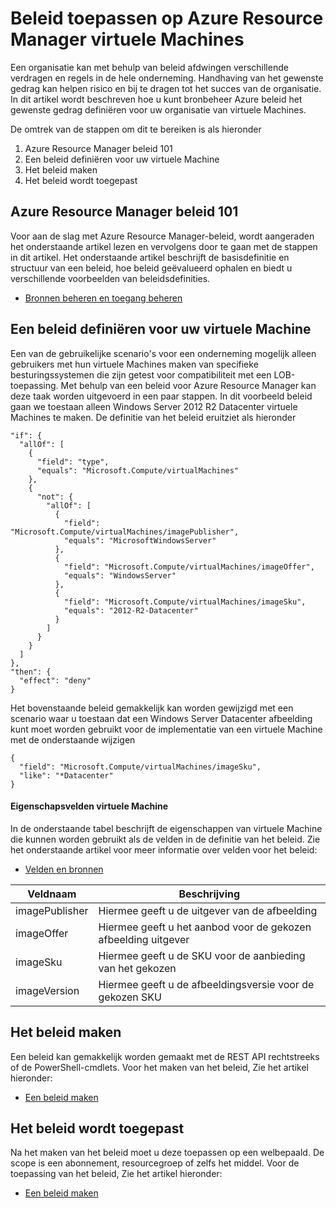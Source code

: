 <properties
    pageTitle="Beleid toepassen op Azure Resource Manager virtuele Machines | Microsoft Azure"
    description="Een beleid toepassen op een Azure Resource Manager virtuele Windows-computer"
    services="virtual-machines-windows"
    documentationCenter=""
    authors="singhkays"
    manager="timlt"
    editor=""
    tags="azure-resource-manager"/>

<tags
    ms.service="virtual-machines-windows"
    ms.workload="infrastructure-services"
    ms.tgt_pltfrm="vm-windows"
    ms.devlang="na"
    ms.topic="article"
    ms.date="04/13/2016"
    ms.author="singhkay"/>

# <a name="apply-policies-to-azure-resource-manager-virtual-machines"></a>Beleid toepassen op Azure Resource Manager virtuele Machines

Een organisatie kan met behulp van beleid afdwingen verschillende verdragen en regels in de hele onderneming. Handhaving van het gewenste gedrag kan helpen risico en bij te dragen tot het succes van de organisatie. In dit artikel wordt beschreven hoe u kunt bronbeheer Azure beleid het gewenste gedrag definiëren voor uw organisatie van virtuele Machines.

De omtrek van de stappen om dit te bereiken is als hieronder

1. Azure Resource Manager beleid 101
2. Een beleid definiëren voor uw virtuele Machine
3. Het beleid maken
4. Het beleid wordt toegepast

## <a name="azure-resource-manager-policy-101"></a>Azure Resource Manager beleid 101

Voor aan de slag met Azure Resource Manager-beleid, wordt aangeraden het onderstaande artikel lezen en vervolgens door te gaan met de stappen in dit artikel. Het onderstaande artikel beschrijft de basisdefinitie en structuur van een beleid, hoe beleid geëvalueerd ophalen en biedt u verschillende voorbeelden van beleidsdefinities.

* [Bronnen beheren en toegang beheren](../resource-manager-policy.md)

## <a name="define-a-policy-for-your-virtual-machine"></a>Een beleid definiëren voor uw virtuele Machine

Een van de gebruikelijke scenario's voor een onderneming mogelijk alleen gebruikers met hun virtuele Machines maken van specifieke besturingssystemen die zijn getest voor compatibiliteit met een LOB-toepassing. Met behulp van een beleid voor Azure Resource Manager kan deze taak worden uitgevoerd in een paar stappen. In dit voorbeeld beleid gaan we toestaan alleen Windows Server 2012 R2 Datacenter virtuele Machines te maken. De definitie van het beleid eruitziet als hieronder

```
"if": {
  "allOf": [
    {
      "field": "type",
      "equals": "Microsoft.Compute/virtualMachines"
    },
    {
      "not": {
        "allOf": [
          {
            "field": "Microsoft.Compute/virtualMachines/imagePublisher",
            "equals": "MicrosoftWindowsServer"
          },
          {
            "field": "Microsoft.Compute/virtualMachines/imageOffer",
            "equals": "WindowsServer"
          },
          {
            "field": "Microsoft.Compute/virtualMachines/imageSku",
            "equals": "2012-R2-Datacenter"
          }
        ]
      }
    }
  ]
},
"then": {
  "effect": "deny"
}
```

Het bovenstaande beleid gemakkelijk kan worden gewijzigd met een scenario waar u toestaan dat een Windows Server Datacenter afbeelding kunt moet worden gebruikt voor de implementatie van een virtuele Machine met de onderstaande wijzigen

```
{
  "field": "Microsoft.Compute/virtualMachines/imageSku",
  "like": "*Datacenter"
}
```

#### <a name="virtual-machine-property-fields"></a>Eigenschapsvelden virtuele Machine

In de onderstaande tabel beschrijft de eigenschappen van virtuele Machine die kunnen worden gebruikt als de velden in de definitie van het beleid. Zie het onderstaande artikel voor meer informatie over velden voor het beleid:

* [Velden en bronnen](../resource-manager-policy.md#fields-and-sources)


| Veldnaam     | Beschrijving                                        |
|----------------|----------------------------------------------------|
| imagePublisher | Hiermee geeft u de uitgever van de afbeelding               |
| imageOffer     | Hiermee geeft u het aanbod voor de gekozen afbeelding uitgever |
| imageSku       | Hiermee geeft u de SKU voor de aanbieding van het gekozen             |
| imageVersion   | Hiermee geeft u de afbeeldingsversie voor de gekozen SKU     |

## <a name="create-the-policy"></a>Het beleid maken

Een beleid kan gemakkelijk worden gemaakt met de REST API rechtstreeks of de PowerShell-cmdlets. Voor het maken van het beleid, Zie het artikel hieronder:

* [Een beleid maken](../resource-manager-policy.md#creating-a-policy)


## <a name="apply-the-policy"></a>Het beleid wordt toegepast

Na het maken van het beleid moet u deze toepassen op een welbepaald. De scope is een abonnement, resourcegroep of zelfs het middel. Voor de toepassing van het beleid, Zie het artikel hieronder:

* [Een beleid maken](../resource-manager-policy.md#applying-a-policy)
